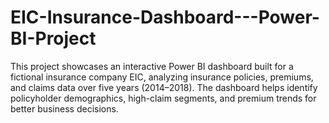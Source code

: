 # EIC-Insurance-Dashboard---Power-BI-Project
This project showcases an interactive Power BI dashboard built for a fictional insurance company EIC, analyzing insurance policies, premiums, and claims data over five years (2014–2018). The dashboard helps identify policyholder demographics, high-claim segments, and premium trends for better business decisions.
